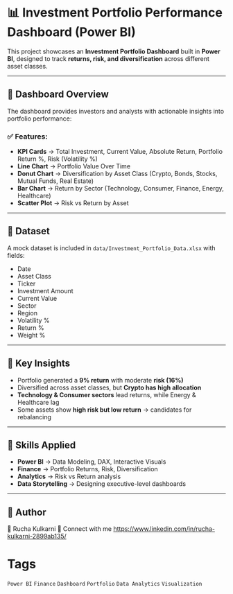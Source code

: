 # 📊 Investment Portfolio Performance Dashboard (Power BI)

This project showcases an **Investment Portfolio Dashboard** built in **Power BI**, designed to track **returns, risk, and diversification** across different asset classes.

---

## 🔹 Dashboard Overview
The dashboard provides investors and analysts with actionable insights into portfolio performance:

### ✅ Features:
- **KPI Cards** → Total Investment, Current Value, Absolute Return, Portfolio Return %, Risk (Volatility %)
- **Line Chart** → Portfolio Value Over Time
- **Donut Chart** → Diversification by Asset Class (Crypto, Bonds, Stocks, Mutual Funds, Real Estate)
- **Bar Chart** → Return by Sector (Technology, Consumer, Finance, Energy, Healthcare)
- **Scatter Plot** → Risk vs Return by Asset

---

## 🔹 Dataset
A mock dataset is included in `data/Investment_Portfolio_Data.xlsx` with fields:
- Date
- Asset Class
- Ticker
- Investment Amount
- Current Value
- Sector
- Region
- Volatility %
- Return %
- Weight %

---

## 🔹 Key Insights
- Portfolio generated a **9% return** with moderate **risk (16%)**
- Diversified across asset classes, but **Crypto has high allocation**
- **Technology & Consumer sectors** lead returns, while Energy & Healthcare lag
- Some assets show **high risk but low return** → candidates for rebalancing

---

## 🔹 Skills Applied
- **Power BI** → Data Modeling, DAX, Interactive Visuals
- **Finance** → Portfolio Returns, Risk, Diversification
- **Analytics** → Risk vs Return analysis
- **Data Storytelling** → Designing executive-level dashboards


---

## 🔹 Author
👤 Rucha Kulkarni 
📌 Connect with me https://www.linkedin.com/in/rucha-kulkarni-2899ab135/

# Tags
`Power BI` `Finance` `Dashboard` `Portfolio` `Data Analytics` `Visualization`
